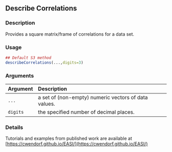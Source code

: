 ## Describe Correlations

### Description

Provides a square matrix/frame of correlations for a data set.

### Usage

```r
## Default S3 method
describeCorrelations(...,digits=3)
```

### Arguments

Argument | Description
:-- | :--
```...``` | a set of (non-empty) numeric vectors of data values.
```digits``` | the specified number of decimal places.

### Details

Tutorials and examples from published work are available at [https://cwendorf.github.io/EASI/](https://cwendorf.github.io/EASI/) 
